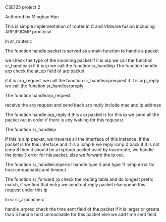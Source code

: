 CSE123 project 2 

Authored by  Minghao Han



This is simple implementation of router in C and VMware fusion including ARP,IP,ICMP proctocal

 In sr_router.c
 
 The function handle packet is served as a main function to handle a packet 
 
 we check the type of the incoming packet 
 if it is arp we call the function  sr_handlearp
 if it is ip we call the function sr_handleip
The function handle arp check the ar_op field of arp packet 

if it is arp_request we call the function sr_handlearprequest
if it is arp_reply we call the function sr_handlearpreply

The function handlearp_request

receive the arp request and send back arp reply include mac and ip address 

The function handle arp_reply 
if this arp packet is for this ip we send all the packet out in order if there is any watiing for this requsest

The function sr_handleip

if this is a ip packet,
we traverse all the interface of this instance, if  the packet is for this interface and if is a icmp 8 we reply icmp 0 back
if it is not icmp 8 then it should be a tcp/udp packet used by traceroute, we handle the icmp 3 error for his packet.
else we forward the ip out.

The function sr_handleicmperror handle type 3 and type 11 icmp error for host unreachabla and timeout 

The function sr_forward_ip check the routing tabla and do longest prefix match, if we find that entry we send out reply packet 
else queue this request under this ip 
 
 In sr sr_arpcache.c 
 
 handle_arpreq check the time sent field of the packet if it is larger or greate than 5 handle host unreachable for this packet
 else we add time sent field 
 
 

